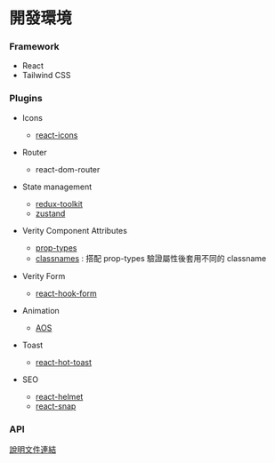 
# 開發環境

### Framework
-  React
-  Tailwind CSS

### Plugins

- Icons
  - [react-icons](https://react-icons.github.io/react-icons/)


- Router
  - react-dom-router


- State management
  - [redux-toolkit](https://redux-toolkit.js.org/)
  - [zustand](https://zustand-demo.pmnd.rs/)


- Verity Component Attributes
  - [prop-types](https://www.npmjs.com/package/prop-types)
  - [classnames](https://www.npmjs.com/package/classnames) : 搭配 prop-types 驗證屬性後套用不同的 classname


- Verity Form
  - [react-hook-form](https://react-hook-form.com/)


- Animation
  - [AOS](https://michalsnik.github.io/aos/)


- Toast
  - [react-hot-toast](https://react-hot-toast.com/)


- SEO
  - [react-helmet](https://github.com/nfl/react-helmet#readme)
  - [react-snap](https://www.npmjs.com/package/react-snap/v/1.16.0)


### API
[說明文件連結](https://beautyapp2.docs.apiary.io/#reference/0/a003a-)


